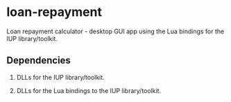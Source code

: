 # loan-repayment
Loan repayment calculator - desktop GUI app using the Lua bindings for the IUP library/toolkit.

## Dependencies
1. DLLs for the IUP library/toolkit.

2. DLLs for the Lua bindings to the IUP library/toolkit.
